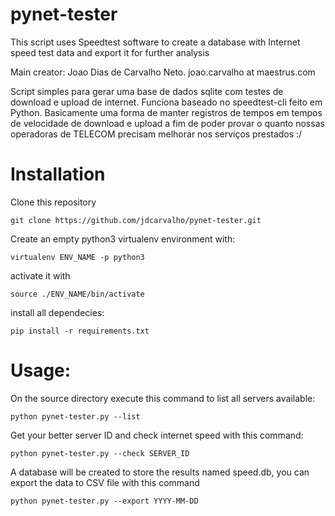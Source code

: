 # pynet-tester

This script uses Speedtest software to create a database with Internet speed test data and export it for further analysis

Main creator: Joao Dias de Carvalho Neto. joao.carvalho at maestrus.com

Script simples para gerar uma base de dados sqlite com testes de download e upload de internet. Funciona baseado no speedtest-cli feito em Python. Basicamente uma forma de manter registros de tempos em tempos de velocidade de download e upload a fim de poder provar o quanto nossas operadoras de TELECOM precisam melhorar nos serviços prestados :/


# Installation

Clone this repository

    git clone https://github.com/jdcarvalho/pynet-tester.git

Create an empty python3 virtualenv environment with:

    virtualenv ENV_NAME -p python3

activate it with
    
    source ./ENV_NAME/bin/activate

install all dependecies:

    pip install -r requirements.txt

# Usage:

On the source directory execute this command to list all servers available:

    python pynet-tester.py --list
    
Get your better server ID and check internet speed with this command:

    python pynet-tester.py --check SERVER_ID

A database will be created to store the results named speed.db, you can export the data to CSV file with this command

    python pynet-tester.py --export YYYY-MM-DD
